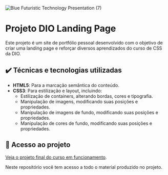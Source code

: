 


![Blue Futuristic Technology Presentation (7)](https://github.com/lshv04/Projeto1cssLandingpage/assets/169161949/7e756c6b-4582-4f45-ba69-120de6106ef4)



# Projeto DIO Landing Page

Este projeto é um site de portfólio pessoal desenvolvido com o objetivo de criar uma landing page e reforçar diversos aprendizados do curso de CSS da DIO.

## ✔️ Técnicas e tecnologias utilizadas
- **HTML5**: Para a marcação semântica do conteúdo.  
- **CSS3**: Para estilização e layout, incluindo:  
    - Estilização de containers, alterando bordas, cores e tipografia.  
    - Manipulação de imagens, modificando suas posições e propriedades.  
    - Manipulação de imagens de fundo, modificando suas posições e propriedades.  
    - Manipulação de cores de fundo, modificando suas posições e propriedades.  
    



## 📁 Acesso ao projeto  

[Veja o projeto final do curso em funcionamento](https://lshv04.github.io/Projeto1cssLandingpage/).

Neste repositório você tem acesso a todo o material produzido no projeto.


